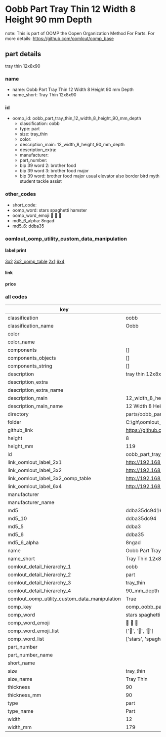 # Oobb Part Tray Thin 12 Width 8 Height 90 mm Depth  

note: This is part of OOMP the Oopen Organization Method For Parts. For more details: https://github.com/oomlout/oomp_base

##  part details
  



tray thin 12x8x90



### name
* name: Oobb Part Tray Thin 12 Width 8 Height 90 mm Depth
* name_short: Tray Thin 12x8x90 
### id
* oomp_id: oobb_part_tray_thin_12_width_8_height_90_mm_depth
  * classification: oobb
  * type: part
  * size: tray_thin
  * color: 
  * description_main: 12_width_8_height_90_mm_depth
  * description_extra: 
  * manufacturer: 
  * part_number: 
  * bip 39 word 2: brother food
  * bip 39 word 3: brother food major
  * bip 39 word: brother food major usual elevator also border bird myth student tackle assist

### other_codes
* short_code: 
* oomp_word: stars spaghetti hamster
* oomp_word_emoji :stars: :spaghetti: :hamster:
* md5_6_alpha: 8ngad
* md5_6: ddba35






### oomlout_oomp_utility_custom_data_manipulation
#### label print
[3x2](http://192.168.1.245:1112/?label=oomp%208ngad)
[3x2_oomp_table](http://192.168.1.108:1112/?label=oomp%208ngad)
[2x1](http://192.168.1.242:1112/?label=oomp%208ngad)
[6x4](http://192.168.1.55:1112/?label=oomp%208ngad)    

#### link

                              

#### price







### all codes 
| key | value |  
| --- | --- |  
| classification | oobb |  
| classification_name | Oobb |  
| color |  |  
| color_name |  |  
| components | [] |  
| components_objects | [] |  
| components_string | [] |  
| description | tray thin 12x8x90 |  
| description_extra |  |  
| description_extra_name |  |  
| description_main | 12_width_8_height_90_mm_depth |  
| description_main_name | 12 Width 8 Height 90 mm Depth |  
| directory | parts/oobb_part_tray_thin_12_width_8_height_90_mm_depth |  
| folder | C:\gh\oomlout_oobb_version_4_generated_parts\parts\oobb_part_tray_thin_12_width_8_height_90_mm_depth |  
| github_link | https://github.com/oomlout/oomlout_oomp_part_src/tree/main/parts/oobb_part_tray_thin_12_width_8_height_90_mm_depth |  
| height | 8 |  
| height_mm | 119 |  
| id | oobb_part_tray_thin_12_width_8_height_90_mm_depth |  
| link_oomlout_label_2x1 | http://192.168.1.242:1112/?label=oomp%208ngad |  
| link_oomlout_label_3x2 | http://192.168.1.245:1112/?label=oomp%208ngad |  
| link_oomlout_label_3x2_oomp_table | http://192.168.1.108:1112/?label=oomp%208ngad |  
| link_oomlout_label_6x4 | http://192.168.1.55:1112/?label=oomp%208ngad |  
| manufacturer |  |  
| manufacturer_name |  |  
| md5 | ddba35dc941683381d23ff030cd6b0e7 |  
| md5_10 | ddba35dc94 |  
| md5_5 | ddba3 |  
| md5_6 | ddba35 |  
| md5_6_alpha | 8ngad |  
| name | Oobb Part Tray Thin 12 Width 8 Height 90 mm Depth |  
| name_short | Tray Thin 12x8x90  |  
| oomlout_detail_hierarchy_1 | oobb |  
| oomlout_detail_hierarchy_2 | part |  
| oomlout_detail_hierarchy_3 | tray_thin |  
| oomlout_detail_hierarchy_4 | 90_mm_depth |  
| oomlout_oomp_utility_custom_data_manipulation | True |  
| oomp_key | oomp_oobb_part_tray_thin_12_width_8_height_90_mm_depth |  
| oomp_word | stars spaghetti hamster |  
| oomp_word_emoji | :stars: :spaghetti: :hamster: |  
| oomp_word_emoji_list | [':stars:', ':spaghetti:', ':hamster:'] |  
| oomp_word_list | ['stars', 'spaghetti', 'hamster'] |  
| part_number |  |  
| part_number_name |  |  
| short_name |  |  
| size | tray_thin |  
| size_name | Tray Thin |  
| thickness | 90 |  
| thickness_mm | 90 |  
| type | part |  
| type_name | Part |  
| width | 12 |  
| width_mm | 179 |  
